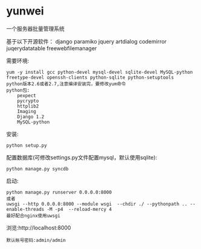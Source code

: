 yunwei
======================

一个服务器批量管理系统


基于以下开源软件：
django
paramiko
jquery
artdialog
codemirror
juqerydatatable
freewebfilemanager


需要环境:

    yum -y install gcc python-devel mysql-devel sqlite-devel MySQL-python freetype-devel openssh-clients python-sqlite python-setuptools
    python版本2.6或者2.7,注意编译安装完，要修改yum命令
    python包:
	    pexpect
	    pycrypto
	    httplib2
	    Imaging
	    Django 1.2
	    MySQL-python
安装:
    
    python setup.py
    
配置数据库(可修改settings.py文件配置mysql，默认使用sqlite):
   
    python manage.py syncdb
    
启动:

    python manage.py runserver 0.0.0.0:8000
    或者
    uwsgi --http 0.0.0.0:8000 --module wsgi  --chdir ./ --pythonpath .. --enable-threads -M -p4  --reload-mercy 4
    最好配合nginx使用uwsgi
    
浏览:http://localhost:8000

    默认帐号密码:admin/admin


    
